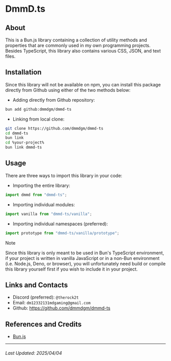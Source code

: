 # DmmD.ts

## About
This is a Bun.js library containing a collection of utility methods and properties that are commonly used in my own
programming projects. Besides TypeScript, this library also contains various CSS, JSON, and text files.

## Installation
Since this library will not be available on npm, you can install this package directly from Github using either of the
two methods below:

- Adding directly from Github repository:

```sh
bun add github:dmmdgm/dmmd-ts
```

- Linking from local clone:

```sh
git clone https://github.com/dmmdgm/dmmd-ts
cd dmmd-ts
bun link
cd %your-project%
bun link dmmd-ts
```

## Usage
There are three ways to import this library in your code:

- Importing the entire library:

```ts
import dmmd from "dmmd-ts";
```

- Importing individual modules:

```ts
import vanilla from "dmmd-ts/vanilla";
```

- Importing individual namespaces (preferred):

```ts
import prototype from "dmmd-ts/vanilla/prototype";
```

> [!NOTE]
> Since this library is only meant to be used in Bun's TypeScript environment, if your project is written in vanilla
> JavaScript or in a non-Bun environment (i.e. Node.js, Deno, or browser), you will unfortunately need build or compile
> this library yourself first if you wish to include it in your project.

## Links and Contacts
- Discord (preferred): `@therock2t`
- Email: `dm12332131mdgaming@gmail.com`
- Github: https://github.com/dmmdgm/dmmd-ts

## References and Credits
- [Bun.js](https://bun.sh/)

---

###### Last Updated: 2025/04/04
